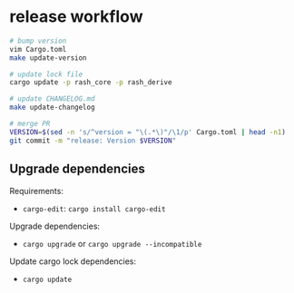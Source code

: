 # release workflow

```bash
# bump version
vim Cargo.toml
make update-version

# update lock file
cargo update -p rash_core -p rash_derive

# update CHANGELOG.md
make update-changelog

# merge PR
VERSION=$(sed -n 's/^version = "\(.*\)"/\1/p' Cargo.toml | head -n1)
git commit -m "release: Version $VERSION"
```

## Upgrade dependencies

Requirements:

- `cargo-edit`: `cargo install cargo-edit`

Upgrade dependencies:

- `cargo upgrade` or `cargo upgrade --incompatible`

Update cargo lock dependencies:

- `cargo update`
